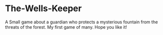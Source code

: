 # The-Wells-Keeper
A Small game about a guardian who protects a mysterious fountain from the threats of the forest.
My first game of many. Hope you like it! 

